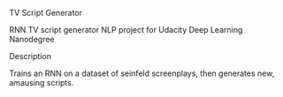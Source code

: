 TV Script Generator

RNN TV script generator NLP project for Udacity Deep Learning Nanodegree

Description

Trains an RNN on a dataset of seinfeld screenplays, then generates new, amausing scripts.
